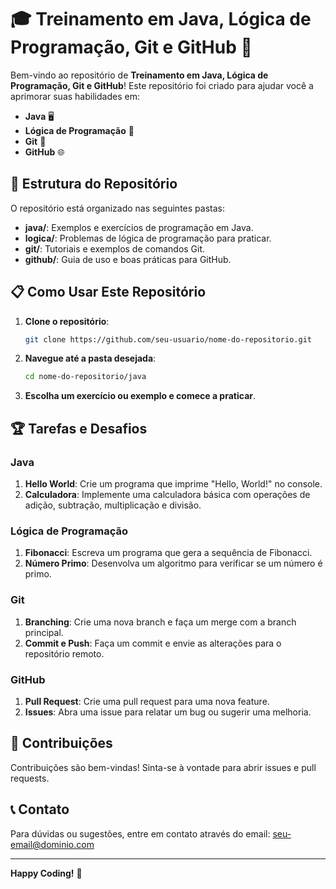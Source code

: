 # 🎓 Treinamento em Java, Lógica de Programação, Git e GitHub 🚀

Bem-vindo ao repositório de **Treinamento em Java, Lógica de Programação, Git e GitHub**! Este repositório foi criado para ajudar você a aprimorar suas habilidades em:

- **Java** 🖥️
- **Lógica de Programação** 🧠
- **Git** 🔧
- **GitHub** 🌐

## 📂 Estrutura do Repositório

O repositório está organizado nas seguintes pastas:

- **java/**: Exemplos e exercícios de programação em Java.
- **logica/**: Problemas de lógica de programação para praticar.
- **git/**: Tutoriais e exemplos de comandos Git.
- **github/**: Guia de uso e boas práticas para GitHub.

## 📋 Como Usar Este Repositório

1. **Clone o repositório**: 
    ```bash
    git clone https://github.com/seu-usuario/nome-do-repositorio.git
    ```
2. **Navegue até a pasta desejada**:
    ```bash
    cd nome-do-repositorio/java
    ```
3. **Escolha um exercício ou exemplo e comece a praticar**.

## 🏆 Tarefas e Desafios

### Java

1. **Hello World**: Crie um programa que imprime "Hello, World!" no console.
2. **Calculadora**: Implemente uma calculadora básica com operações de adição, subtração, multiplicação e divisão.

### Lógica de Programação

1. **Fibonacci**: Escreva um programa que gera a sequência de Fibonacci.
2. **Número Primo**: Desenvolva um algoritmo para verificar se um número é primo.

### Git

1. **Branching**: Crie uma nova branch e faça um merge com a branch principal.
2. **Commit e Push**: Faça um commit e envie as alterações para o repositório remoto.

### GitHub

1. **Pull Request**: Crie uma pull request para uma nova feature.
2. **Issues**: Abra uma issue para relatar um bug ou sugerir uma melhoria.

## 🤝 Contribuições

Contribuições são bem-vindas! Sinta-se à vontade para abrir issues e pull requests.

## 📞 Contato

Para dúvidas ou sugestões, entre em contato através do email: [seu-email@dominio.com](mailto:seu-email@dominio.com)

---

**Happy Coding!** 🚀
